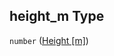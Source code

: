 ## height_m Type

`number` ([Height \[m\]](iea43\_wra_data_model-properties-measurement-location-measurement-location-properties-measurement-point-measurement-point-properties-height-m.md))
